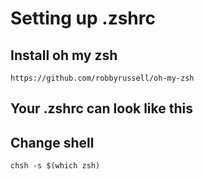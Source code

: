 # Setting up .zshrc

## Install oh my zsh

    https://github.com/robbyrussell/oh-my-zsh

## Your .zshrc can look like this

## Change shell

    chsh -s $(which zsh)
